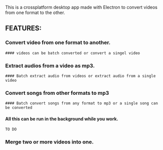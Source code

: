 This is a crossplatform desktop app made with Electron to convert videos from one format to the other. 
## FEATURES:
  ### Convert video from one format to another.
    #### videos can be batch converted or convert a singel video
  ### Extract audios from a video as mp3.
    #### Batch extract audio from videos or extract audio from a single video
  ### Convert songs from other formats to mp3
    #### Batch convert songs from any format to mp3 or a single song can be converted

  #### All this can be run in the background while you work.

    TO DO
  ### Merge two or more videos into one.
    
